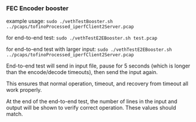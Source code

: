 ### FEC Encoder booster ###

example usage: `sudo ./vethTestBooster.sh ../pcaps/tofinoProcessed_iperfClient2Server.pcap`

for end-to-end test: `sudo ./vethTestE2EBooster.sh test.pcap`

for end-to-end test with larger input: `sudo ./vethTestE2EBooster.sh ../pcaps/tofinoProcessed_iperfClient2Server.pcap`

End-to-end test will send in input file, pause for 5 seconds (which is longer than the
encode/decode timeouts), then send the input again.

This ensures that normal operation, timeout, and recovery from timeout all work properly.

At the end of the end-to-end test, the number of lines in the input and output will be shown
to verify correct operation. These values should match.
